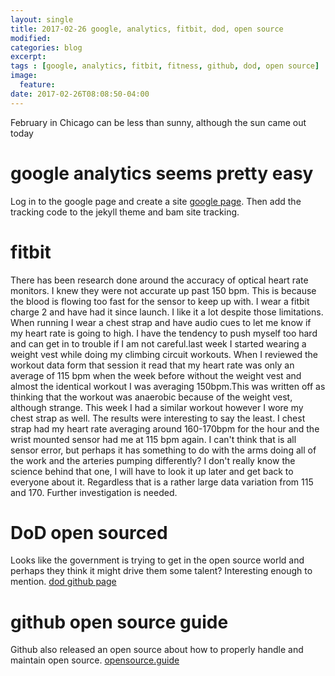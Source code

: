 ```yaml
---
layout: single
title: 2017-02-26 google, analytics, fitbit, dod, open source
modified:
categories: blog
excerpt:
tags : [google, analytics, fitbit, fitness, github, dod, open source]
image:
  feature:
date: 2017-02-26T08:08:50-04:00
---
```


February in Chicago can be less than sunny, although the sun came out today


# google analytics seems pretty easy 
Log in to the google page and create a site [google page](https://analytics.google.com/ "google page"). Then add the tracking code to the jekyll theme and bam site tracking.

# fitbit 
There has been research done around the accuracy of optical heart rate monitors.  I knew they were not accurate up past 150 bpm.  This is because the blood is flowing too fast for the sensor to keep up with.  I wear a fitbit charge 2 and have had it since launch.  I like it a lot despite those limitations.   When running I wear a chest strap and have audio cues to let me know if my heart rate is going to high.  I have the tendency to push myself too hard and can get in to trouble if I am not careful.last week I started wearing a weight vest while doing my climbing circuit workouts.  When I reviewed the workout data form that session it read that my heart rate was only an average of 115 bpm when the week before without the weight vest and almost the identical workout I was averaging 150bpm.This was written off as thinking that the workout was anaerobic because of the weight vest, although strange.  This week I had a similar workout however I wore my chest strap as well.  The results were interesting to say the least.  I chest strap had my heart rate averaging around 160-170bpm for the hour and the wrist mounted sensor had me at 115 bpm again.  I can't think that is all sensor error, but perhaps it has something to do with the arms doing all of the work and the arteries pumping differently? I don't really know the science behind that one, I will have to look it up later and get back to everyone about it.  Regardless that is a rather large data variation from 115 and 170.  Further investigation is needed. 

# DoD open sourced
Looks like the government is trying to get in the open source world and perhaps they think it might drive them some talent?  Interesting enough to mention. [dod github page](https://github.com/deptofdefense/code.mil/blob/master/LICENSE-agreement.md "dod github")
 
# github open source guide
Github also released an open source about how to properly handle and maintain open source.  [opensource.guide](https://opensource.guide/ "opensource.guide")
